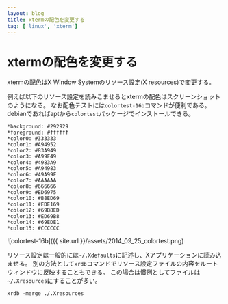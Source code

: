 ```yaml
---
layout: blog
title: xtermの配色を変更する
tag: ['linux', 'xterm']
---
```


# xtermの配色を変更する

xtermの配色はX Window Systemのリソース設定(X resources)で変更する。

例えば以下のリソース設定を読みこませるとxtermの配色はスクリーンショットのようになる。
なお配色テストには`colortest-16b`コマンドが便利である。
debianであればaptから`colortest`パッケージでインストールできる。

~~~~
*background: #292929
*foreground: #ffffff
*color0: #333333
*color1: #A94952
*color2: #83A949
*color3: #A99F49
*color4: #4983A9
*color5: #A94983
*color6: #49A99F
*color7: #AAAAAA
*color8: #666666
*color9: #ED6975
*color10: #B8ED69
*color11: #EDE169
*color12: #69B8ED
*color13: #ED69B8
*color14: #69EDE1
*color15: #CCCCCC
~~~~

![colortest-16b]({{ site.url }}/assets/2014_09_25_colortest.png)

リソース設定は一般的には`~/.Xdefaults`に記述し、Xアプリケーションに読み込ませる。
別の方法として`xrdb`コマンドでリソース設定ファイルの内容をルートウィンドウに反映することもできる。
この場合は慣例としてファイルは`~/.Xresources`にすることが多い。

~~~~
xrdb -merge ./.Xresources
~~~~
